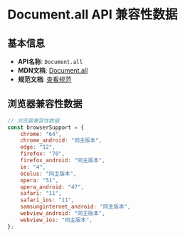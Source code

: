 # Document.all API 兼容性数据

## 基本信息

- **API名称**: `Document.all`
- **MDN文档**: [Document.all](https://developer.mozilla.org/docs/Web/API/Document/all)
- **规范文档**: [查看规范](https://html.spec.whatwg.org/multipage/obsolete.html#dom-document-all)

## 浏览器兼容性数据

```javascript
// 浏览器兼容性数据
const browserSupport = {
    chrome: "64",
    chrome_android: "同主版本",
    edge: "12",
    firefox: "70",
    firefox_android: "同主版本",
    ie: "4",
    oculus: "同主版本",
    opera: "51",
    opera_android: "47",
    safari: "11",
    safari_ios: "11",
    samsunginternet_android: "同主版本",
    webview_android: "同主版本",
    webview_ios: "同主版本",
};

```

